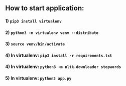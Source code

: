 ## How to start application:
#### 1) `pip3 install virtualenv`
#### 2) `python3 -m virtualenv venv --distribute`
#### 3) `source venv/bin/activate`
#### 4) In virtualenv: `pip3 install -r requirements.txt`
#### 4) In virtualenv: `python3 -m nltk.downloader stopwords`
#### 5) In virtualenv: `python3 app.py`
